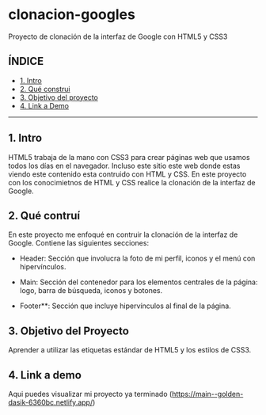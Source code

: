 # clonacion-googles
Proyecto de clonación de la interfaz de Google con HTML5 y CSS3
## **ÍNDICE**

* [1. Intro](#)
* [2. Qué construi](#)
* [3. Objetivo del proyecto](#)
* [4. Link a Demo](#)

****
## 1. Intro
HTML5 trabaja de la mano con CSS3 para crear páginas web que usamos todos los días en el navegador. Incluso este sitio este web donde estas viendo este contenido esta contruido con HTML y CSS. En este proyecto con los conocimietnos de HTML y CSS realice la clonación de la interfaz de Google.

## 2. Qué contruí

En este proyecto me enfoqué en contruir la clonación de la interfaz de Google. Contiene las siguientes secciones:

* Header: Sección que involucra la foto de mi perfil, iconos y el menú con hipervínculos.

* Main: Sección del contenedor para los elementos centrales de la página: logo, barra de búsqueda, iconos y botones.

* Footer**: Sección que incluye hipervínculos al final de la página.

## 3. Objetivo del Proyecto
Aprender a utilizar las etiquetas estándar de HTML5 y los estilos de CSS3.

## 4. Link a demo
Aqui puedes visualizar mi proyecto ya terminado (https://main--golden-dasik-6360bc.netlify.app/)
